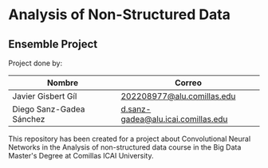 # Analysis of Non-Structured Data

## Ensemble Project

Project done by: 

|Nombre               | Correo                             |
|---------------------|------------------------------------|
|Javier Gisbert Gíl     | 202208977@alu.comillas.edu         |
|Diego Sanz-Gadea Sánchez    | d.sanz-gadea@alu.icai.comillas.edu |

This repository has been created for a project about Convolutional Neural Networks  in the Analysis of non-structured data course in the Big Data Master's Degree at Comillas ICAI University.
